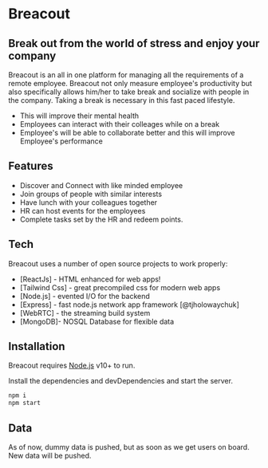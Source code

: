 # Breacout
## Break out from the world of stress and enjoy your company

Breacout is  an all in one platform for managing all the requirements of a remote employee. Breacout not only measure employee's productivity but also specifically allows him/her to take break and socialize with people in the company. Taking a break is necessary in this fast paced lifestyle.
- This will improve their mental health
- Employees can interact with their colleages while on a break
- Employee's will be able to collaborate better and this will improve Employee's performance

## Features

- Discover and Connect with like minded employee
- Join groups of people with similar interests
- Have lunch with your colleagues together
- HR can host events for the employees
- Complete tasks set by the HR and redeem points.


## Tech

Breacout uses a number of open source projects to work properly:

- [ReactJs] - HTML enhanced for web apps!
- [Tailwind Css] - great precompiled css for modern web apps
- [Node.js] - evented I/O for the backend
- [Express] - fast node.js network app framework [@tjholowaychuk]
- [WebRTC] - the streaming build system
- [MongoDB]- NOSQL Database for flexible data

## Installation

Breacout requires [Node.js](https://nodejs.org/) v10+ to run.

Install the dependencies and devDependencies and start the server.

```sh
npm i
npm start
```

## Data
As of now, dummy data is pushed, but as soon as we get users on board. New data will be pushed.
